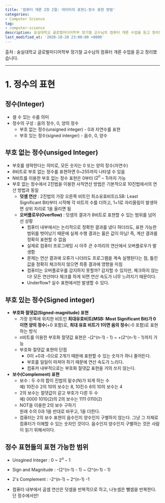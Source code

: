 ```yaml
---
title: '컴퓨터 개론 2장 2절: 데이터의 표현1-정수 표현 방법'
categories:
- Computer Science
tag:
- computer-science
description: 숭실대학교 글로벌미디어학부 정기철 교수님의 컴퓨터 개론 수업을 듣고 정리했습니다.
last_modified_at: '2020-10-20 23:00:00 +0800'
---
```


출처 : 숭실대학교 글로벌미디어학부 정기철 교수님의 컴퓨터 개론 수업을 듣고 정리했습니다.

---
# 1. 정수의 표현

## 정수(Integer)
- 셀 수 있는 수를 의미
- 정수의 구성 : 음의 정수, 0, 양의 정수
  - 부호 없는 정수(unsigned integer) - 0과 자연수를 표현
  - 부호 있는 정수(signed interger) - 음수, 0, 양수

## 부호 없는 정수(unsiged Integer)
- 부호를 생략한다는 의미로, 모든 숫자는 0 또는 양의 정수(자연수)
- 8비트로 부호 없는 정수를 표현하면 0~255까지 나타낼 수 있음
- N비트를 이용한 부호 없는 정수 표현은 0부터 $(2^n-1)$까지 가능
- 부호 없는 정수에서 2진법을 이용한 사칙연산 방법은 기본적으로 10진법에서의 연산 방법과 동일
  - **덧셈 연산** : 2진법의 가장 오른쪽 비트인 최소유효비트(LSB: Least Significant Bit)부터 시작해 각 비트의 수를 더하고, 1+1로 자리올림이 발생하면 상위 자리로 1을 올리면 됨
  - **오버플로우(Overflow)** : 덧셈의 결과가 8비트로 표현할 수 있는 범위를 넘어선 상황
    - 컴퓨터 내부에서는 논리적으로 정확한 결과를 냈다 하더라도, 표현 가능한 범위를 벗어났기 때문에 실제 수행 결과는 옳은 값이 아님! 즉, 계산 결과를 정확히 표현할 수 없음
    - 실제로 컴퓨터 프로그래밍 시 아주 큰 수끼리의 연산에서 오버플로우가 발생함
    - 문제는 연산 결과에 오류가 나더라도 프로그램을 계속 실행된다는 점, 틀린 값을 정확히 체크하지 않으면 최종 결과에 영향을 미침
    - 컴퓨터는 오버플로우를 감지하지 못할까? 감지할 수 있지만, 체크하지 않는다! 모든 연산마다 체크를 하게 되면 연산 속도가 너무 느려지기 때문이다.
    - Underflow? 실수 표현에서만 발생할 수 있다.

## 부호 있는 정수(Signed integer)
- **부호화 절댓값(Signed-magnitude) 표현**
  - 가장 왼쪽에 위치한 비트인 **최대유효비트(MSB: Most Significant Bit)가 0이면 양의 정수**(+0 포함)로, **최대 유효 비트가 1이면 음의 정수**(-0 포함)로 표현하는 방식
  - n비트를 이용한 부호화 절댓값 표현은 -(2^(n-1) - 1) ~ +(2^(n-1) - 1)까지 가능
  - 부호화 절댓값 표현의 단점
    - 0이 +0과 -0으로 2개기 때문에 표현할 수 있는 숫자가 하나 줄어든다.
    - 부호를 일일이 따져야 하기 때문에 연산 속도가 느리다.
    - 컴퓨커 내부적으로는 부호화 절댓값 표현을 거의 쓰지 않는다.
- **보수(Complement) 표현**
  - 보수 : 두 수의 합이 진법의 밑수(N)가 되게 하는 수  
    예) 10진수 2의 10의 보수는 8, 10진수 6의 10의 보수는 4
  - 2의 보수는 절댓값이 같고 부호가 다른 두 수  
    예) 0000 1010(2)의 2의 보수는 1111 0110(2)
  - NOT을 이용한 2의 보수 구하기  
    원래 수의 0과 1을 반대로 바꾸고, 1을 더한다.
  - 컴퓨터는 2의 보수 표현이 음수인지 양수인지 구별하지 않는다. 그냥 그 자체로 컴퓨터가 이해할 수 있는 숫자인 것이다. 음수인지 양수인지 구별하는 것은 사람이 읽기 위해서이다.

## 정수 표현들의 표현 가능한 범위
- Unsgined Integer : 0 ~ $2^n-1$
- Sign and Magnitude : -(2^(n-1) - 1) ~ (2^(n-1) - 1)
- 2's Complement : -2^(n-1) ~ 2^(n-1) -1
  
- 컴퓨터 내부에서 곱셈 연산은 덧셈을 반복적으로 하고, 나눗셈은 뺄셈을 반복한다. 단 정수에서만!

  